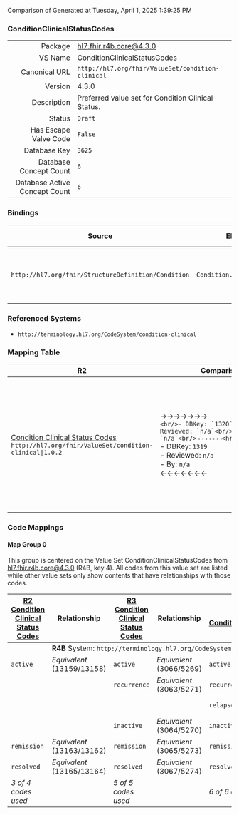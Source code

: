 Comparison of 
Generated at Tuesday, April 1, 2025 1:39:25 PM

### ConditionClinicalStatusCodes

|      |     |
| ---: | --- |
| Package | hl7.fhir.r4b.core@4.3.0 |
| VS Name | ConditionClinicalStatusCodes |
| Canonical URL | `http://hl7.org/fhir/ValueSet/condition-clinical` |
| Version | 4.3.0 |
| Description | Preferred value set for Condition Clinical Status. |
| Status | `Draft` |
| Has Escape Valve Code | `False` |
| Database Key | `3625` |
| Database Concept Count | `6` |
| Database Active Concept Count | `6` |
### Bindings

| Source | Element | Binding | Strength | Element Short |
| ------ | ------- | ------- | -------- | ------------- |
| `http://hl7.org/fhir/StructureDefinition/Condition` | `Condition.clinicalStatus` | `http://hl7.org/fhir/ValueSet/condition-clinical\|4.3.0` | `Required` | active \| recurrence \| relapse \| inactive \| remission \| resolved |

### Referenced Systems

* `http://terminology.hl7.org/CodeSystem/condition-clinical`
### Mapping Table

| R2 | Comparison | R3 | Comparison | R4 | Comparison | R4B | Comparison | R5
| --- | --- | --- | --- | --- | --- | --- | --- | ---
| [Condition Clinical Status Codes](/docs/R2/ValueSets/ConditionClinicalStatusCodes.md)<br/> `http://hl7.org/fhir/ValueSet/condition-clinical\|1.0.2` | →→→→→→→<br/>``<br/>- DBKey: `1320`<br/>- Reviewed: `n/a`<br/>- By: `n/a`<br/>→→→→→→→<hr/>←←←←←←←<br/>``<br/>- DBKey: `1319`<br/>- Reviewed: `n/a`<br/>- By: `n/a`<br/>←←←←←←←| [Condition Clinical Status Codes](/docs/R3/ValueSets/ConditionClinicalStatusCodes.md)<br/> `http://hl7.org/fhir/ValueSet/condition-clinical\|3.0.2` | →→→→→→→<br/>`SourceIsNarrowerThanTarget`<br/>- DBKey: `359`<br/>- Reviewed: `n/a`<br/>- By: `n/a`<br/>→→→→→→→<hr/>←←←←←←←<br/>`SourceIsBroaderThanTarget`<br/>- DBKey: `582`<br/>- Reviewed: `n/a`<br/>- By: `n/a`<br/>←←←←←←←| [ConditionClinicalStatusCodes](/docs/R4/ValueSets/ConditionClinicalStatusCodes.md)<br/> `http://hl7.org/fhir/ValueSet/condition-clinical\|4.0.1` | →→→→→→→<br/>`Equivalent`<br/>- DBKey: `1435`<br/>- Reviewed: `n/a`<br/>- By: `n/a`<br/>→→→→→→→<hr/>←←←←←←←<br/>`Equivalent`<br/>- DBKey: `1436`<br/>- Reviewed: `n/a`<br/>- By: `n/a`<br/>←←←←←←←| [ConditionClinicalStatusCodes](/docs/R4B/ValueSets/ConditionClinicalStatusCodes.md)<br/> `http://hl7.org/fhir/ValueSet/condition-clinical\|4.3.0` | →→→→→→→<br/>`SourceIsNarrowerThanTarget`<br/>- DBKey: `802`<br/>- Reviewed: `n/a`<br/>- By: `n/a`<br/>→→→→→→→<hr/>←←←←←←←<br/>`SourceIsBroaderThanTarget`<br/>- DBKey: `1063`<br/>- Reviewed: `n/a`<br/>- By: `n/a`<br/>←←←←←←←| [ConditionClinicalStatusCodes](/docs/R5/ValueSets/ConditionClinicalStatusCodes.md)<br/> `http://hl7.org/fhir/ValueSet/condition-clinical\|5.0.0` 

### Code Mappings


#### Map Group 0

This group is centered on the Value Set ConditionClinicalStatusCodes from hl7.fhir.r4b.core@4.3.0 (R4B, key 4).
All codes from this value set are listed while other value sets only show contents that have relationships with those codes.

| [R2 Condition Clinical Status Codes](/docs/R2/ValueSets/ConditionClinicalStatusCodes.md)| Relationship | [R3 Condition Clinical Status Codes](/docs/R3/ValueSets/ConditionClinicalStatusCodes.md)| Relationship | [R4 ConditionClinicalStatusCodes](/docs/R4/ValueSets/ConditionClinicalStatusCodes.md)| Relationship | R4B ConditionClinicalStatusCodes| Relationship | [R5 ConditionClinicalStatusCodes](/docs/R5/ValueSets/ConditionClinicalStatusCodes.md)
| --- | --- | --- | --- | --- | --- | --- | --- | ---
| <td colspan="8">**R4B** System: `http://terminology.hl7.org/CodeSystem/condition-clinical`
| `active`| _Equivalent_ <br/>(13159/13158)| `active`| _Equivalent_ <br/>(3066/5269)| `active`| _Equivalent_ <br/>(14752/14753)| **`active`**| _Equivalent_ <br/>(7577/9847)| `active`
| | | `recurrence`| _Equivalent_ <br/>(3063/5271)| `recurrence`| _Equivalent_ <br/>(14754/14755)| **`recurrence`**| _Equivalent_ <br/>(7579/9849)| `recurrence`
| | | | | `relapse`| _Equivalent_ <br/>(14756/14757)| **`relapse`**| _Equivalent_ <br/>(7580/9850)| `relapse`
| | | `inactive`| _Equivalent_ <br/>(3064/5270)| `inactive`| _Equivalent_ <br/>(14758/14759)| **`inactive`**| _Equivalent_ <br/>(7578/9848)| `inactive`
| `remission`| _Equivalent_ <br/>(13163/13162)| `remission`| _Equivalent_ <br/>(3065/5273)| `remission`| _Equivalent_ <br/>(14760/14761)| **`remission`**| _Equivalent_ <br/>(7581/9851)| `remission`
| `resolved`| _Equivalent_ <br/>(13165/13164)| `resolved`| _Equivalent_ <br/>(3067/5274)| `resolved`| _Equivalent_ <br/>(14762/14763)| **`resolved`**| _Equivalent_ <br/>(7582/9852)| `resolved`
| *3 of 4 codes used* | | *5 of 5 codes used* | | *6 of 6 codes used* | | *6 of 6 codes used* | | *6 of 7 codes used* 


